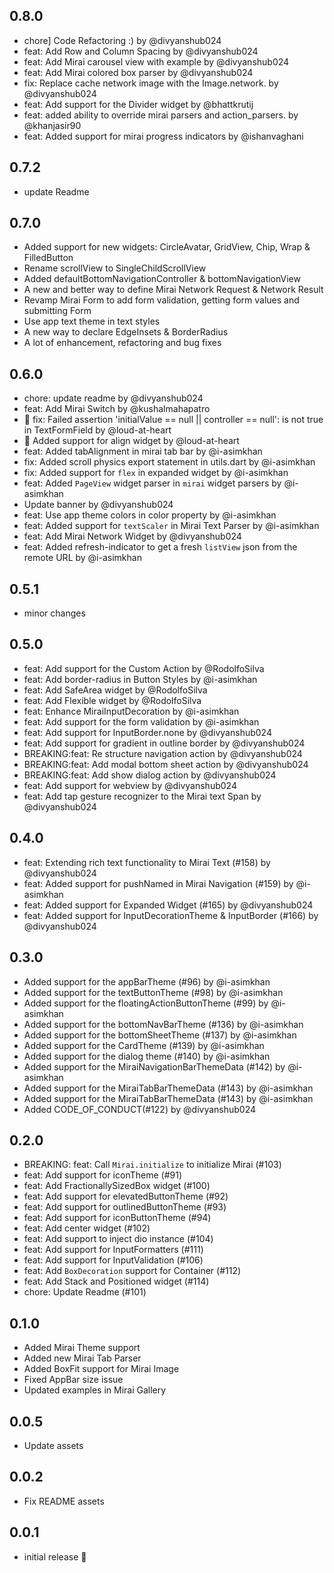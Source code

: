 ## 0.8.0

* chore] Code Refactoring :) by @divyanshub024
* feat: Add Row and Column Spacing by @divyanshub024
* feat: Add Mirai carousel view with example by @divyanshub024
* feat: Add Mirai colored box parser by @divyanshub024
* fix: Replace cache network image with the Image.network. by @divyanshub024
* feat: Add support for the Divider widget by @bhattkrutij
* feat: added ability to override mirai parsers and action_parsers. by @khanjasir90
* feat: Added support for mirai progress indicators by @ishanvaghani

## 0.7.2

* update Readme

## 0.7.0

* Added support for new widgets: CircleAvatar, GridView, Chip, Wrap & FilledButton
* Rename scrollView to SingleChildScrollView
* Added defaultBottomNavigationController & bottomNavigationView
* A new and better way to define Mirai Network Request & Network Result
* Revamp Mirai Form to add form validation, getting form values and submitting Form
* Use app text theme in text styles 
* A new way to declare EdgeInsets & BorderRadius
* A lot of enhancement, refactoring and bug fixes

## 0.6.0

* chore: update readme by @divyanshub024
* feat: Add Mirai Switch by @kushalmahapatro
* :bug: fix: Failed assertion 'initialValue == null || controller == null': is not true in TextFormField by @loud-at-heart
* :rocket: Added support for align widget by @loud-at-heart
* feat: Added tabAlignment in mirai tab bar by @i-asimkhan
* fix: Added scroll physics export statement in utils.dart by @i-asimkhan
* fix: Added support for `flex` in expanded widget by @i-asimkhan
* feat: Added `PageView` widget parser in `mirai` widget parsers by @i-asimkhan
* Update banner by @divyanshub024
* feat: Use app theme colors in color property by @i-asimkhan
* feat: Added support for `textScaler` in Mirai Text Parser by @i-asimkhan
* feat: Add Mirai Network Widget by @divyanshub024
* feat: Added refresh-indicator to get a fresh `listView` json from the remote URL by @i-asimkhan

## 0.5.1

- minor changes

## 0.5.0

- feat: Add support for the Custom Action by @RodolfoSilva
- feat: Add border-radius in Button Styles by @i-asimkhan
- feat: Add SafeArea widget by @RodolfoSilva
- feat: Add Flexible widget by @RodolfoSilva
- feat: Enhance MiraiInputDecoration by @i-asimkhan
- feat: Add support for the form validation by @i-asimkhan
- feat: Add support for InputBorder.none by @divyanshub024
- feat: Add support for gradient in outline border by @divyanshub024
- BREAKING:feat: Re structure navigation action by @divyanshub024
- BREAKING:feat: Add modal bottom sheet action by @divyanshub024
- BREAKING:feat: Add show dialog action by @divyanshub024
- feat: Add support for webview by @divyanshub024
- feat: Add tap gesture recognizer to the Mirai text Span by @divyanshub024

## 0.4.0

- feat: Extending rich text functionality to Mirai Text (#158) by @divyanshub024
- feat: Added support for pushNamed in Mirai Navigation (#159) by @i-asimkhan
- feat: Added support for Expanded Widget (#165) by @divyanshub024
- feat: Added support for InputDecorationTheme & InputBorder (#166) by @divyanshub024

## 0.3.0

- Added support for the appBarTheme (#96) by @i-asimkhan
- Added support for the textButtonTheme (#98) by @i-asimkhan
- Added support for the floatingActionButtonTheme (#99) by @i-asimkhan
- Added support for the bottomNavBarTheme (#136) by @i-asimkhan
- Added support for the bottomSheetTheme (#137) by @i-asimkhan
- Added support for the CardTheme (#139) by @i-asimkhan
- Added support for the dialog theme (#140) by @i-asimkhan
- Added support for the MiraiNavigationBarThemeData (#142) by @i-asimkhan
- Added support for the MiraiTabBarThemeData (#143) by @i-asimkhan
- Added support for the MiraiTabBarThemeData (#143) by @i-asimkhan
- Added CODE_OF_CONDUCT(#122) by @divyanshub024

## 0.2.0

* BREAKING: feat: Call `Mirai.initialize` to initialize Mirai (#103)
* feat: Add support for iconTheme (#91)
* feat: Add FractionallySizedBox widget (#100)
* feat: Add support for elevatedButtonTheme (#92)
* feat: Add support for outlinedButtonTheme (#93)
* feat: Add support for iconButtonTheme (#94)
* feat: Add center widget (#102)
* feat: Add support to inject dio instance (#104)
* feat: Add support for InputFormatters (#111)
* feat: Add support for InputValidation (#106)
* feat: Add `BoxDecoration` support for Container (#112)
* feat: Add Stack and Positioned widget (#114)
* chore: Update Readme (#101)

## 0.1.0

* Added Mirai Theme support
* Added new Mirai Tab Parser
* Added BoxFit support for Mirai Image 
* Fixed AppBar size issue
* Updated examples in Mirai Gallery

## 0.0.5

* Update assets

## 0.0.2

* Fix README assets

## 0.0.1

* initial release 🎉
